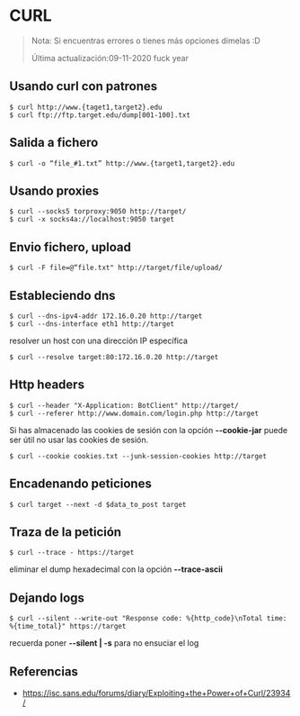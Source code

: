 # CURL

> Nota: Si encuentras errores o tienes más opciones dímelas :D<p>
> Última actualización:09-11-2020 fuck year

## Usando curl con patrones

    $ curl http://www.{taget1,target2}.edu 
    $ curl ftp://ftp.target.edu/dump[001-100].txt

## Salida a fichero

    $ curl -o “file_#1.txt” http://www.{target1,target2}.edu
    
## Usando proxies
    $ curl --socks5 torproxy:9050 http://target/
    $ curl -x socks4a://localhost:9050 target

## Envio fichero, upload

    $ curl -F file=@“file.txt" http://target/file/upload/

## Estableciendo dns

    $ curl --dns-ipv4-addr 172.16.0.20 http://target
    $ curl --dns-interface eth1 http://target
resolver un host con una dirección IP específica

    $ curl --resolve target:80:172.16.0.20 http://target
## Http headers

    $ curl --header "X-Application: BotClient" http://target/
    $ curl --referer http://www.domain.com/login.php http://target
   Si has almacenado las cookies de sesión con la opción **--cookie-jar** puede ser útil no usar las cookies de sesión.
   

    $ curl --cookie cookies.txt --junk-session-cookies http://target
   
   ## Encadenando peticiones
   

    $ curl target --next -d $data_to_post target

## Traza de la petición

    $ curl --trace - https://target
   
  eliminar el dump hexadecimal con la opción **--trace-ascii**
 
## Dejando logs

    $ curl --silent --write-out "Response code: %{http_code}\nTotal time: %{time_total}" https://target
  recuerda poner **--silent | -s** para no ensuciar el log

## Referencias
* https://isc.sans.edu/forums/diary/Exploiting+the+Power+of+Curl/23934/

